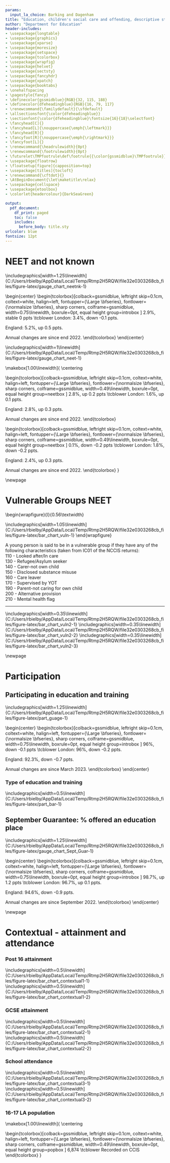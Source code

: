 ```yaml
---
params:
  input_la_choice: Barking and Dagenham
title: "Education, children's social care and offending, descriptive statistics: a focus on Barking and Dagenham"
author: "Department for Education"
header-includes:
- \usepackage{longtable}
- \usepackage{graphics}
- \usepackage{xparse}
- \usepackage{moresize}
- \usepackage{setspace}
- \usepackage{tcolorbox}
- \usepackage{wrapfig}
- \usepackage{helvet}
- \usepackage{sectsty}
- \usepackage{fancyhdr}
- \usepackage{xpatch}
- \usepackage{booktabs}
- \onehalfspacing
- \pagestyle{fancy}
- \definecolor{gssmidblue}{RGB}{32, 115, 188}
- \definecolor{dfeheadingblue}{RGB}{16, 79, 117}
- \renewcommand{\familydefault}{\sfdefault}
- \allsectionsfont{\color{dfeheadingblue}}
- \sectionfont{\color{dfeheadingblue}\fontsize{16}{18}\selectfont}
- \fancyhead[C]{}
- \fancyhead[L]{\nouppercase{\emph{\leftmark}}}
- \fancyhead[R]{}
- \fancyfoot[R]{\nouppercase{\emph{\rightmark}}}
- \fancyfoot[L]{}
- \renewcommand{\headrulewidth}{0pt}
- \renewcommand{\footrulewidth}{0pt}
- \futurelet\TMPfootrule\def\footrule{{\color{gssmidblue}\TMPfootrule}}
- \usepackage{floatrow}
- \floatsetup[figure]{capposition=top}
- \usepackage[titles]{tocloft}
- \renewcommand{\cftdot}{}
- \AtBeginDocument{\let\maketitle\relax}
- \usepackage{cellspace}
- \usepackage{etoolbox}
- \colorlet{headercolour}{DarkSeaGreen}

output:
  pdf_document:
    df_print: paged
    toc: false
    includes:
      before_body: title.sty
urlcolor: blue
fontsize: 12pt
---
```













# NEET and not known


\includegraphics[width=1.25\linewidth]{C:/Users/rbielby/AppData/Local/Temp/Rtmp2H5RQW/file32e0303268cb_files/figure-latex/gauge_chart_neetnk-1} 





\begin{center}
\begin{tcolorbox}[colback=gssmidblue, 
 leftright skip=0.1cm,
 coltext=white, 
 halign=left, 
 fontupper={\Large \bfseries},
 fontlower={\normalsize \bfseries},
 sharp corners, 
 colframe=gssmidblue,
 width=0.75\linewidth,
 boxrule=0pt,
 equal height group=introbox
 ]
2.9\%, stable 0 ppts
\tcblower
London: 3.4\%, down -0.1 ppts.

England: 5.2\%, up 0.5 ppts.

Annual changes are since end 2022.
\end{tcolorbox}
\end{center}



\includegraphics[width=1\linewidth]{C:/Users/rbielby/AppData/Local/Temp/Rtmp2H5RQW/file32e0303268cb_files/figure-latex/gauge_chart_neet-1} 







\makebox[1.00\linewidth]{
\centering

\begin{tcolorbox}[colback=gssmidblue, 
 leftright skip=0.1cm,
 coltext=white, 
 halign=left, 
 fontupper={\Large \bfseries},
 fontlower={\normalsize \bfseries},
 sharp corners, 
 colframe=gssmidblue,
 width=0.49\linewidth,
 boxrule=0pt,
 equal height group=neetbox
 ]
2.8\%, up 0.2 ppts
\tcblower
London: 1.6\%, up 0.1 ppts.

England: 2.8\%, up 0.3 ppts.

Annual changes are since end 2022.
\end{tcolorbox}


\begin{tcolorbox}[colback=gssmidblue, 
 leftright skip=0.1cm,
 coltext=white, 
 halign=left, 
 fontupper={\Large \bfseries},
 fontlower={\normalsize \bfseries},
 sharp corners, 
 colframe=gssmidblue,
 width=0.49\linewidth,
 boxrule=0pt,
 equal height group=neetbox
 ]
0.1\%, down -0.2 ppts
\tcblower
London: 1.8\%, down -0.2 ppts.

England: 2.4\%, up 0.3 ppts.

Annual changes are since end 2022.
\end{tcolorbox}
}

\newpage

# Vulnerable Groups NEET

\begin{wrapfigure}{l}{0.56\textwidth}

\includegraphics[width=1.05\linewidth]{C:/Users/rbielby/AppData/Local/Temp/Rtmp2H5RQW/file32e0303268cb_files/figure-latex/bar_chart_vuln-1} 
\end{wrapfigure}

A young person is said to be in a vulnerable group if they have any of the following characteristics (taken from IC01 of the NCCIS returns):     
110 - Looked after/In care  
130 - Refugee/Asylum seeker  
140 - Carer-not own child  
150 - Disclosed substance misuse   
160 - Care leaver   
170 - Supervised by YOT  
190 - Parent-not caring for own child  
200 - Alternative provision  
210 - Mental health flag  

---


\includegraphics[width=0.35\linewidth]{C:/Users/rbielby/AppData/Local/Temp/Rtmp2H5RQW/file32e0303268cb_files/figure-latex/bar_chart_vuln2-1} 
\includegraphics[width=0.35\linewidth]{C:/Users/rbielby/AppData/Local/Temp/Rtmp2H5RQW/file32e0303268cb_files/figure-latex/bar_chart_vuln2-2} 
\includegraphics[width=0.35\linewidth]{C:/Users/rbielby/AppData/Local/Temp/Rtmp2H5RQW/file32e0303268cb_files/figure-latex/bar_chart_vuln2-3} 

\newpage

# Participation
## Participating in education and training


\includegraphics[width=1.25\linewidth]{C:/Users/rbielby/AppData/Local/Temp/Rtmp2H5RQW/file32e0303268cb_files/figure-latex/part_guage-1} 





\begin{center}
\begin{tcolorbox}[colback=gssmidblue, 
 leftright skip=0.1cm,
 coltext=white, 
 halign=left, 
 fontupper={\Large \bfseries},
 fontlower={\normalsize \bfseries},
 sharp corners, 
 colframe=gssmidblue,
 width=0.75\linewidth,
 boxrule=0pt,
 equal height group=introbox
 ]
96\%, down -0.1 ppts
\tcblower
London: 96\%, down -0.2 ppts.

England: 92.3\%, down -0.7 ppts.

Annual changes are since March 2023.
\end{tcolorbox}
\end{center}

### Type of education and training

\includegraphics[width=0.5\linewidth]{C:/Users/rbielby/AppData/Local/Temp/Rtmp2H5RQW/file32e0303268cb_files/figure-latex/part_bar-1} 


## September Guarantee: % offered an education place


\includegraphics[width=1.25\linewidth]{C:/Users/rbielby/AppData/Local/Temp/Rtmp2H5RQW/file32e0303268cb_files/figure-latex/gauge_chart_Sept_Guar-1} 





\begin{center}
\begin{tcolorbox}[colback=gssmidblue, 
 leftright skip=0.1cm,
 coltext=white, 
 halign=left, 
 fontupper={\Large \bfseries},
 fontlower={\normalsize \bfseries},
 sharp corners, 
 colframe=gssmidblue,
 width=0.75\linewidth,
 boxrule=0pt,
 equal height group=introbox
 ]
98.7\%, up 1.2 ppts
\tcblower
London: 96.7\%, up 0.1 ppts.

England: 94.6\%, down -0.9 ppts.

Annual changes are since September 2022.
\end{tcolorbox}
\end{center}

\newpage

# Contextual - attainment and attendance
### Post 16 attainment


\includegraphics[width=0.5\linewidth]{C:/Users/rbielby/AppData/Local/Temp/Rtmp2H5RQW/file32e0303268cb_files/figure-latex/bar_chart_contextual1-1} 
\includegraphics[width=0.5\linewidth]{C:/Users/rbielby/AppData/Local/Temp/Rtmp2H5RQW/file32e0303268cb_files/figure-latex/bar_chart_contextual1-2} 

### GCSE attainment

\includegraphics[width=0.5\linewidth]{C:/Users/rbielby/AppData/Local/Temp/Rtmp2H5RQW/file32e0303268cb_files/figure-latex/bar_chart_contextual2-1} 
\includegraphics[width=0.5\linewidth]{C:/Users/rbielby/AppData/Local/Temp/Rtmp2H5RQW/file32e0303268cb_files/figure-latex/bar_chart_contextual2-2} 

### School attendance

\includegraphics[width=0.5\linewidth]{C:/Users/rbielby/AppData/Local/Temp/Rtmp2H5RQW/file32e0303268cb_files/figure-latex/bar_chart_contextual3-1} 
\includegraphics[width=0.5\linewidth]{C:/Users/rbielby/AppData/Local/Temp/Rtmp2H5RQW/file32e0303268cb_files/figure-latex/bar_chart_contextual3-2} 

### 16-17 LA population


\makebox[1.00\linewidth]{
\centering

\begin{tcolorbox}[colback=gssmidblue, 
 leftright skip=0.1cm,
 coltext=white, 
 halign=left, 
 fontupper={\Large \bfseries},
 fontlower={\normalsize \bfseries},
 sharp corners, 
 colframe=gssmidblue,
 width=0.49\linewidth,
 boxrule=0pt,
 equal height group=popbox
 ]
6,874
\tcblower
Recorded on CCIS
\end{tcolorbox}
}
